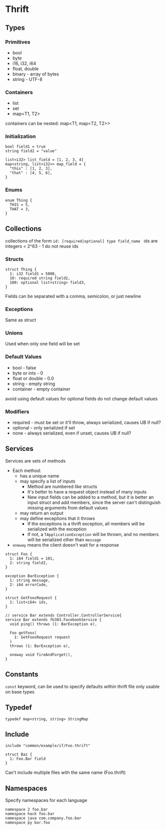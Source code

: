 # Thrift

## Types

### Primitives
* bool
* byte
* i16, i32, i64
* float, double
* binary - array of bytes
* string - UTF-8

### Containers
* list<T>
* set<T>
* map<T1, T2>

containers can be nested: map<T1, map<T2, T2>>

### Initialization
```
bool field1 = true
string field2 = "value"

list<i32> list_field = [1, 2, 3, 4]
map<string, list<i32>> map_field = {
  "this" : [1, 2, 3],
  "that" : [4, 5, 6],
}
```

### Enums
```
enum Thing {
  THIS = 5,
  THAT = 3,
}
```


## Collections
collections of the form `id: [required|optional] type field_name `
ids are integers < 2^63 - 1
do not reuse ids

### Structs
```
struct Thing {
  1: i32 field1 = 5000,
  10: required string field2,
  100: optional list<string> field3,
}
```

Fields can be separated with a comma, semicolon, or just newline

### Exceptions
Same as struct

### Unions
Used when only one field will be set

### Default Values
* bool - false
* byte or ints - 0
* float or double - 0.0
* string - empty string
* container - empty container

avoid using default values for optional fields
do not change default values

### Modifiers
* required - must be set or it'll throw, always serialized, causes UB if null?
* optional - only serialized if set
* none - always serialized, even if unset, causes UB if null?


## Services

Services are sets of methods
* Each method:
    * has a unique name
    * may specify a list of inputs
        * Method are numbered like structs
        * It's better to have a request object instead of many inputs
        * New input fields can be added to a method, but it is better an input struct and add members, since the server can't distinguish missing arguments from default values
    * may return an output
    * may define exceptions that it throws
        * If the exceptions is a thrift exception, all members will be serialized with the exception
        * If not, a `TApplicationException` will be thrown, and no members will be serialized other than `message`
* `oneway` means the client doesn't wait for a response

```
struct Foo {
  1: i64 field1 = 101,
  2: string field2,
}

exception BarException {
  1: string message,
  2: i64 errorCode,
}

struct GetFoosRequest {
  1: list<i64> ids,
}

// service Bar extends Controller.ControllerService{
service Bar extends fb303.FacebookService {
  void ping() throws (1: BarException e),

  Foo getFoos(
    1: GetFoosRequest request
  )
  throws (1: BarException e),

  oneway void fireAndForget(),
}
```


## Constants

`const` keyword, can be used to specify defaults within thrift file
only usable on base types


## Typedef

```
typedef map<string, string> StringMap
```


## Include

```
include "common/example/if/Foo.thrift"

struct Baz {
  1: Foo.Bar field
}
```

Can't include multiple files with the same name (Foo.thrift)


## Namespaces

Specify namespaces for each language

```
namespace 2 foo.bar
namespace hack foo.bar
namespace java com.company.foo.bar
namespace py bar.foo
```
